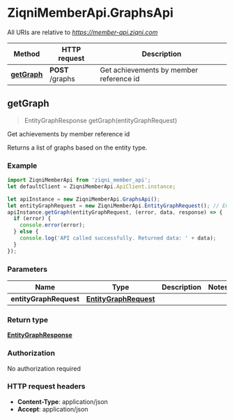 # ZiqniMemberApi.GraphsApi

All URIs are relative to *https://member-api.ziqni.com*

Method | HTTP request | Description
------------- | ------------- | -------------
[**getGraph**](GraphsApi.md#getGraph) | **POST** /graphs | Get achievements by member reference id



## getGraph

> EntityGraphResponse getGraph(entityGraphRequest)

Get achievements by member reference id

Returns a list of graphs based on the entity type.

### Example

```javascript
import ZiqniMemberApi from 'ziqni_member_api';
let defaultClient = ZiqniMemberApi.ApiClient.instance;

let apiInstance = new ZiqniMemberApi.GraphsApi();
let entityGraphRequest = new ZiqniMemberApi.EntityGraphRequest(); // EntityGraphRequest | 
apiInstance.getGraph(entityGraphRequest, (error, data, response) => {
  if (error) {
    console.error(error);
  } else {
    console.log('API called successfully. Returned data: ' + data);
  }
});
```

### Parameters


Name | Type | Description  | Notes
------------- | ------------- | ------------- | -------------
 **entityGraphRequest** | [**EntityGraphRequest**](EntityGraphRequest.md)|  | 

### Return type

[**EntityGraphResponse**](EntityGraphResponse.md)

### Authorization

No authorization required

### HTTP request headers

- **Content-Type**: application/json
- **Accept**: application/json

